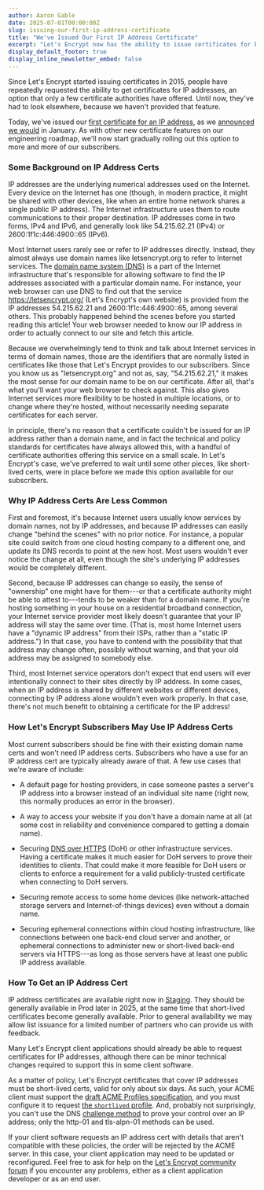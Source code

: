 ```yaml
---
author: Aaron Gable
date: 2025-07-01T00:00:00Z
slug: issuing-our-first-ip-address-certificate
title: "We've Issued Our First IP Address Certificate"
excerpt: "Let's Encrypt now has the ability to issue certificates for both domain names and IP addresses."
display_default_footer: true
display_inline_newsletter_embed: false
---
```


Since Let's Encrypt started issuing certificates in 2015, people have repeatedly requested the ability to get certificates for IP addresses, an option that only a few certificate authorities have offered. Until now, they've had to look elsewhere, because we haven't provided that feature.

Today, we've issued our [first certificate for an IP address](#), as we [announced we would](https://letsencrypt.org/2025/01/16/6-day-and-ip-certs/) in January. As with other new certificate features on our engineering roadmap, we'll now start gradually rolling out this option to more and more of our subscribers.

### Some Background on IP Address Certs

IP addresses are the underlying numerical addresses used on the Internet. Every device on the Internet has one (though, in modern practice, it might be shared with other devices, like when an entire home network shares a single public IP address). The Internet infrastructure uses them to route communications to their proper destination. IP addresses come in two forms, IPv4 and IPv6, and generally look like 54.215.62.21 (IPv4) or 2600:1f1c:446:4900::65 (IPv6).

Most Internet users rarely see or refer to IP addresses directly. Instead, they almost always use domain names like letsencrypt.org to refer to Internet services. The [domain name system (DNS)](https://en.wikipedia.org/wiki/Domain_Name_System) is a part of the Internet infrastructure that's responsible for allowing software to find the IP addresses associated with a particular domain name. For instance, your web browser can use DNS to find out that the service <https://letsencrypt.org/> (Let's Encrypt's own website) is provided from the IP addresses 54.215.62.21 and 2600:1f1c:446:4900::65, among several others. This probably happened behind the scenes before you started reading this article! Your web browser needed to know our IP address in order to actually connect to our site and fetch this article.

Because we overwhelmingly tend to think and talk about Internet services in terms of domain names, those are the identifiers that are normally listed in certificates like those that Let's Encrypt provides to our subscribers. Since you know us as "letsencrypt.org" and not as, say, "54.215.62.21," it makes the most sense for our domain name to be on our certificate. After all, that's what you'll want your web browser to check against. This also gives Internet services more flexibility to be hosted in multiple locations, or to change where they're hosted, without necessarily needing separate certificates for each server.

In principle, there's no reason that a certificate couldn't be issued for an IP address rather than a domain name, and in fact the technical and policy standards for certificates have always allowed this, with a handful of certificate authorities offering this service on a small scale. In Let's Encrypt's case, we've preferred to wait until some other pieces, like short-lived certs, were in place before we made this option available for our subscribers.

### Why IP Address Certs Are Less Common

First and foremost, it's because Internet users usually know services by domain names, not by IP addresses, and because IP addresses can easily change "behind the scenes" with no prior notice. For instance, a popular site could switch from one cloud hosting company to a different one, and update its DNS records to point at the new host. Most users wouldn't ever notice the change at all, even though the site's underlying IP addresses would be completely different.

Second, because IP addresses can change so easily, the sense of "ownership" one might have for them---or that a certificate authority might be able to attest to---tends to be weaker than for a domain name. If you're hosting something in your house on a residential broadband connection, your Internet service provider most likely doesn't guarantee that your IP address will stay the same over time. (That is, most home Internet users have a "dynamic IP address" from their ISPs, rather than a "static IP address.") In that case, you have to contend with the possibility that that address may change often, possibly without warning, and that your old address may be assigned to somebody else.

Third, most Internet service operators don't expect that end users will ever intentionally connect to their sites directly by IP address. In some cases, when an IP address is shared by different websites or different devices, connecting by IP address alone wouldn't even work properly. In that case, there's not much benefit to obtaining a certificate for the IP address!

### How Let's Encrypt Subscribers May Use IP Address Certs

Most current subscribers should be fine with their existing domain name certs and won't need IP address certs. Subscribers who have a use for an IP address cert are typically already aware of that. A few use cases that we're aware of include:

- A default page for hosting providers, in case someone pastes a server's IP address into a browser instead of an individual site name (right now, this normally produces an error in the browser).

- A way to access your website if you don't have a domain name at all (at some cost in reliability and convenience compared to getting a domain name).

- Securing [DNS over HTTPS](https://en.wikipedia.org/wiki/DNS_over_HTTPS) (DoH) or other infrastructure services. Having a certificate makes it much easier for DoH servers to prove their identities to clients. That could make it more feasible for DoH users or clients to enforce a requirement for a valid publicly-trusted certificate when connecting to DoH servers.

- Securing remote access to some home devices (like network-attached storage servers and Internet-of-things devices) even without a domain name.

- Securing ephemeral connections within cloud hosting infrastructure, like connections between one back-end cloud server and another, or ephemeral connections to administer new or short-lived back-end servers via HTTPS---as long as those servers have at least one public IP address available.

### How To Get an IP Address Cert

IP address certificates are available right now in [Staging](https://letsencrypt.org/docs/staging-environment/). They should be generally available in Prod later in 2025, at the same time that short-lived certificates become generally available. Prior to general availability we may allow list issuance for a limited number of partners who can provide us with feedback.

Many Let's Encrypt client applications should already be able to request certificates for IP addresses, although there can be minor technical changes required to support this in some client software.

As a matter of policy, Let's Encrypt certificates that cover IP addresses must be short-lived certs, valid for only about six days. As such, your ACME client must support the [draft ACME Profiles specification](https://datatracker.ietf.org/doc/draft-aaron-acme-profiles/), and you must configure it to request [the `shortlived` profile](https://letsencrypt.org/docs/profiles/#shortlived). And, probably not surprisingly, you can't use the DNS [challenge method](https://letsencrypt.org/docs/challenge-types/) to prove your control over an IP address; only the http-01 and tls-alpn-01 methods can be used.

If your client software requests an IP address cert with details that aren't compatible with these policies, the order will be rejected by the ACME server. In this case, your client application may need to be updated or reconfigured. Feel free to ask for help on the [Let's Encrypt community forum](https://community.letsencrypt.org/) if you encounter any problems, either as a client application developer or as an end user.